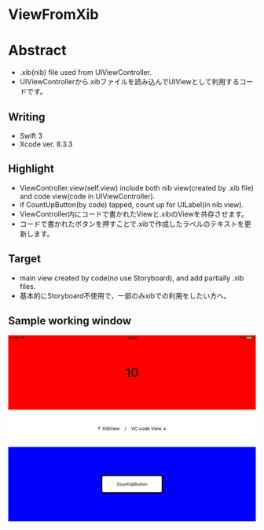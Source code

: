 # ViewFromXib

Abstract
============
* .xib(nib) file used from UIViewController.
* UIViewControllerから.xibファイルを読み込んでUIViewとして利用するコードです。

Writing
------------
* Swift 3
* Xcode ver. 8.3.3


Highlight
------------
* ViewController.view(self.view) include both nib view(created by .xib file) and code view(code in UIViewController).
* if CountUpButton(by code) tapped, count up for UILabel(in nib view).
* ViewController内にコードで書かれたViewと.xibのViewを共存させます。
* コードで書かれたボタンを押すことで.xibで作成したラベルのテキストを更新します。


Target
------------
* main view created by code(no use Storyboard), and add partially .xib files.
* 基本的にStoryboard不使用で，一部のみxibでの利用をしたい方へ。


Sample working window
------------
![iPad sample working view](https://github.com/YutoMizutani/ViewFromXib/blob/master/sampleWindow.png)

